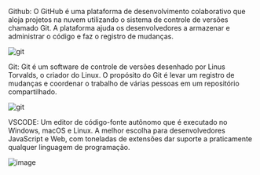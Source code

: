 Github: O GitHub é uma plataforma de desenvolvimento colaborativo que aloja projetos na nuvem utilizando o sistema de controle de versões chamado Git. A plataforma ajuda os desenvolvedores a armazenar e administrar o código e faz o registro de mudanças.


![git](https://encrypted-tbn0.gstatic.com/images?q=tbn:ANd9GcTwRgX-eJByve2rzmsvDI0EY5K0uH7_1xCqBx7OePrBZQ&s)

Git: Git é um software de controle de versões desenhado por Linus Torvalds, o criador do Linux. O propósito do Git é levar um registro de mudanças e coordenar o trabalho de várias pessoas em um repositório compartilhado.

![git](https://encrypted-tbn0.gstatic.com/images?q=tbn:ANd9GcSXjCW3EIZri_D_kHhmScI1ns83oL3JHbBMPxEKctK5MQ&s)

VSCODE: Um editor de código-fonte autônomo que é executado no Windows, macOS e Linux. A melhor escolha para desenvolvedores JavaScript e Web, com toneladas de extensões dar suporte a praticamente qualquer linguagem de programação.

![image](https://github.com/cirilo157xxt/aula-git2/assets/165718488/572c7d55-4f16-4dc8-a5bc-8cf07c4686c6)
